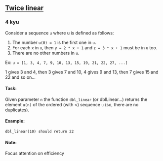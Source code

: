 <h2><a href=https://www.codewars.com/kata/5672682212c8ecf83e000050/train/javascript target="_blank">Twice linear</a></h2><h3>4 kyu</h3><p>Consider a sequence <code>u</code> where u is defined as follows:</p><ol><li>The number <code>u(0) = 1</code> is the first one in <code>u</code>.</li><li>For each <code>x</code> in <code>u</code>, then <code>y = 2 * x + 1</code> and <code>z = 3 * x + 1</code> must be in <code>u</code> too.</li><li>There are no other numbers in <code>u</code>.</li></ol><p>Ex: <code>u = [1, 3, 4, 7, 9, 10, 13, 15, 19, 21, 22, 27, ...]</code></p><p>1 gives 3 and 4, then 3 gives 7 and 10, 4 gives 9 and 13, then 7 gives 15 and 22 and so on...</p><h4 id="task">Task:</h4><p>Given parameter <code>n</code> the function <code>dbl_linear</code> (or dblLinear...) returns the element <code>u(n)</code> of the ordered (with &lt;) sequence <code>u</code> (so, there are no duplicates).</p><h4 id="example">Example:</h4><p><code>dbl_linear(10) should return 22</code></p><h4 id="note">Note:</h4><p>Focus attention on efficiency</p>